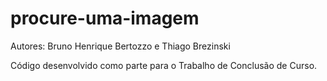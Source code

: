 # procure-uma-imagem

Autores: Bruno Henrique Bertozzo e Thiago Brezinski

Código desenvolvido como parte para o Trabalho de Conclusão de Curso.